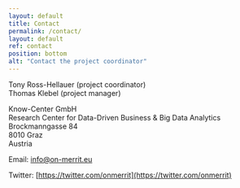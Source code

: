 ```yaml
---
layout: default
title: Contact
permalink: /contact/
layout: default
ref: contact
position: bottom
alt: "Contact the project coordinator"
---
```

<!-- Start editing content here -->
Tony Ross-Hellauer (project coordinator)  
Thomas Klebel (project manager)

Know-Center GmbH  
Research Center for Data-Driven Business & Big Data Analytics  
Brockmanngasse 84  
8010 Graz  
Austria

Email: <info@on-merrit.eu>

Twitter: [https://twitter.com/onmerrit](https://twitter.com/onmerrit)

